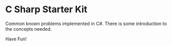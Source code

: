 # C Sharp Starter Kit

Common known problems implemented in C#.
There is some introduction to the concepts needed.

Have Fun!
